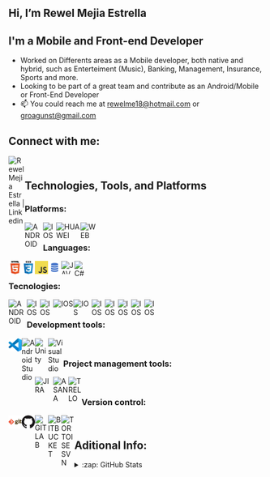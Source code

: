 ## Hi, I’m Rewel Mejia Estrella

## I'm a Mobile and Front-end Developer
- Worked on Differents areas as a Mobile developer, both native and hybrid, such as Enterteiment (Music), Banking, Management, Insurance, Sports and more.
- Looking to be part of a great team and contribute as an Android/Mobile or Front-End Developer
- 📫 You could reach me at rewelme18@hotmail.com or groagunst@gmail.com

## Connect with me:

[<img align="left" alt="Rewel Mejia Estrella | Linkedin" width="32px" src="https://www.svgrepo.com/show/75820/linkedin.svg" />][linkedin]

<br />

## Technologies, Tools, and Platforms

### Platforms:

[<img align="left" alt="ANDROID" width="36px" src="https://logospng.org/download/android/logo-android-4096.png" />][android]
[<img align="left" alt="IOS" width="26px" src="https://icon-library.com/images/ios-icon/ios-icon-1.jpg" />][ios]
[<img align="left" alt="HUAWEI" width="48px" src="https://logos-world.net/wp-content/uploads/2020/04/Huawei-Logo.png" />][huawei]
[<img align="left" alt="WEB" width="30px" src="https://th.bing.com/th/id/R.e3b0429dbc1ea8712f53df385f54f9ff?rik=x29NIYkh6S0utQ&riu=http%3a%2f%2ficon-library.com%2fimages%2fweb-png-icon%2fweb-png-icon-7.jpg&ehk=n%2fPR0YVOrwJxuqLDtdP2wb7myrmH2T0kcXeslaxbSKQ%3d&risl=&pid=ImgRaw&r=0" />][web]

<br />

### Languages:

[<img align="left" alt="HTML5" width="26px" src="https://raw.githubusercontent.com/github/explore/80688e429a7d4ef2fca1e82350fe8e3517d3494d/topics/html/html.png" />][html5]
[<img align="left" alt="CSS3" width="26px" src="https://raw.githubusercontent.com/github/explore/80688e429a7d4ef2fca1e82350fe8e3517d3494d/topics/css/css.png" />][css]
[<img align="left" alt="JavaScript" width="26px" src="https://raw.githubusercontent.com/github/explore/80688e429a7d4ef2fca1e82350fe8e3517d3494d/topics/javascript/javascript.png" />][javascript]
[<img align="left" alt="SQL" width="26px" src="https://raw.githubusercontent.com/github/explore/80688e429a7d4ef2fca1e82350fe8e3517d3494d/topics/sql/sql.png" />][sql]
[<img align="left" alt="JAVA" width="26px" height="26px" src="https://cdn.worldvectorlogo.com/logos/java-14.svg" />][java]
[<img align="left" alt="C#" width="26px" src="https://seeklogo.com/images/C/c-sharp-c-logo-02F17714BA-seeklogo.com.png" />][csharp]

<br />

### Tecnologies:

[<img align="left" alt="ANDROID" width="36px" src="https://logospng.org/download/android/logo-android-4096.png" />][android]
[<img align="left" alt="IOS" width="26px" src="https://icon-library.com/images/ios-icon/ios-icon-1.jpg" />][ios]
[<img align="left" alt="IOS" width="26px" src="https://www.stonks.tech/_next/image?url=%2Fimages%2Fflutter.png&w=640&q=75" />][futter]
[<img align="left" alt="IOS" width="40px" src="https://th.bing.com/th/id/R.5d08821b009a65732e8eb48cbd3da4bb?rik=zDAxNKCXubrXCA&riu=http%3a%2f%2findusvalleylabs.com%2fimages%2ftechnologies%2flogo-angular.png&ehk=qXrGWDPpmCiaffpJ2%2fEXfreXcXv8HlAfuAYhVdxvnrk%3d&risl=&pid=ImgRaw&r=0" />][angularjs]
[<img align="left" alt="IOS" width="36px" src="https://toppng.com/uploads/thumbnail/angular-logo-116093551654bcogxdpub.png" />][angular2]
[<img align="left" alt="IOS" width="26px" src="https://cdn4.iconfinder.com/data/icons/smashicons-file-types-webby/58/25_-_JSON_File_Webby-1024.png" />][json]
[<img align="left" alt="IOS" width="26px" src="https://cdn1.iconfinder.com/data/icons/hawcons/32/699748-icon-102-document-file-xml-1024.png" />][xml]
[<img align="left" alt="IOS" width="26px" src="https://4.bp.blogspot.com/-2RwVZMZxwi4/VYK1LM4CF6I/AAAAAAAAAzA/y_koUiSYRtg/s1600/cordova_bot.png" />][cordova]
[<img align="left" alt="IOS" width="26px" src="https://image.pngaaa.com/432/3425432-middle.png" />][firebase]
[<img align="left" alt="IOS" width="26px" src="https://creazilla-store.fra1.digitaloceanspaces.com/icons/3254149/npm-icon-md.png" />][npm]

<br />

### Development tools:

[<img align="left" alt="Visual Studio Code" width="26px" src="https://raw.githubusercontent.com/github/explore/80688e429a7d4ef2fca1e82350fe8e3517d3494d/topics/visual-studio-code/visual-studio-code.png" />][visualstudiocode]
[<img align="left" alt="Android Studio" width="26px" src="https://upload.wikimedia.org/wikipedia/commons/thumb/e/e3/Android_Studio_Icon_%282014-2019%29.svg/1200px-Android_Studio_Icon_%282014-2019%29.svg.png" />][androidstudio]
[<img align="left" alt="Unity" width="26px" src="https://cdn.worldvectorlogo.com/logos/unity-69.svg" />][unity]
[<img align="left" alt="Visual Studio" width="30px" src="https://th.bing.com/th/id/OIP.iAnYiDHGytpOjN6g6aBjPQHaHa?rs=1&pid=ImgDetMain" />][visualstudio]

<br />

### Project management tools:

[<img align="left" alt="JIRA" width="36px" src="https://th.bing.com/th/id/R.8c8b9fe2210785205c5f8c78f385253b?rik=tksazEPbZxKmwA&pid=ImgRaw&r=0" />][jira]
[<img align="left" alt="ASANA" width="30px" src="https://logos-world.net/wp-content/uploads/2021/02/Asana-Logo.png" />][asana]
[<img align="left" alt="TRELLO" width="26px" src="https://icon-library.com/images/trello-icon-png/trello-icon-png-5.jpg" />][trello]

<br />

### Version control:

[<img align="left" alt="GIT" width="26px" src="https://raw.githubusercontent.com/github/explore/80688e429a7d4ef2fca1e82350fe8e3517d3494d/topics/git/git.png" />][git]
[<img align="left" alt="GITHUB" width="26px" src="https://raw.githubusercontent.com/github/explore/78df643247d429f6cc873026c0622819ad797942/topics/github/github.png" />][github]
[<img align="left" alt="GITLAB" width="26px" src="https://cdn.freebiesupply.com/logos/large/2x/gitlab-logo-png-transparent.png" />][gitlab]
[<img align="left" alt="BITBUCKET" width="26px" src="https://freepngdesign.com/content/uploads/images/bitbucket-icon-8885.png" />][bitbucket]
[<img align="left" alt="TORTOISESVN" width="26px" src="https://tortoisesvn.net/assets/img/logo-256x256.png" />][tortoiseSVN]

<br />

## Aditional Info:

<details>
  <summary>:zap: GitHub Stats</summary>

  <img align="left" alt="ChazzyChazz18 GitHub Stats" src="https://github-readme-stats.vercel.app/api?username=ChazzyChazz18&show_icons=true&hide_border=true" />

</details>

<!-- Social -->
[linkedin]:https://www.linkedin.com/in/rewel-mejia-estrella-a027a9196/

<!-- Languages -->
[html5]:https://www.w3schools.com/html/default.asp
[css]:https://www.w3schools.com/css/default.asp
[javascript]:https://www.w3schools.com/js/default.asp
[java]:https://www.w3schools.com/java/default.asp
[csharp]:https://www.w3schools.com/cs/index.php
[sql]:https://www.w3schools.com/sql/default.asp

<!-- Tools/Frameworks -->
[git]:https://git-scm.com/
[github]:https://www.w3schools.com/whatis/whatis_github.asp
[gitlab]:https://about.gitlab.com/
[bitbucket]:https://bitbucket.org/
[tortoiseSVN]:https://tortoisesvn.net/
[terminal]:https://www.w3schools.com/whatis/whatis_cli.asp
[visualstudiocode]:https://code.visualstudio.com/
[androidstudio]:https://developer.android.com/studio/features
[unity]:https://unity.com/
[visualstudio]:https://visualstudio.microsoft.com/es/downloads/

<!-- -->
[jira]:https://www.atlassian.com/software/jira?campaign=470711191&adgroup=1309519485776765&targetid=kwd-81845221286369:loc-55&matchtype=p&bidmatchtype=bp&network=o&device=c&creative=81845022673634&keyword=online%20project%20management%20software&querystring=jira&ds_eid=700000001738795&ds_e1=MICROSOFT&msclkid=4e4fc8e56de51d1fef36affeb9f10167
[asana]:https://asana.com/
[trello]:https://trello.com/

<!-- -->
[android]:https://www.android.com/
[ios]:https://www.apple.com/
[huawei]:https://www.huawei.com/en/
[web]:https://www.google.com/

<!-- -->
[futter]:https://www.android.com/
[angularjs]:https://www.android.com/
[angular2]:https://www.android.com/
[json]:https://www.android.com/
[xml]:https://www.android.com/
[cordova]:https://www.android.com/
[firebase]:https://www.android.com/
[npm]:https://www.android.com/
